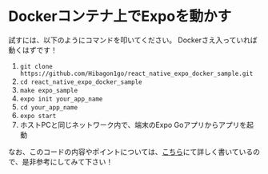 # Dockerコンテナ上でExpoを動かす

試すには、以下のようにコマンドを叩いてください。
Dockerさえ入っていれば動くはずです！

1. `git clone https://github.com/Hibagon1go/react_native_expo_docker_sample.git`
2. `cd react_native_expo_docker_sample`
3. `make expo_sample`
4. `expo init your_app_name`
5. `cd your_app_name`
6. `expo start`
7. ホストPCと同じネットワーク内で、端末のExpo Goアプリからアプリを起動

なお、このコードの内容やポイントについては、[こちら](https://zenn.dev/kateapp/articles/eda4244b6276a0)にて詳しく書いているので、是非参考にしてみて下さい！
